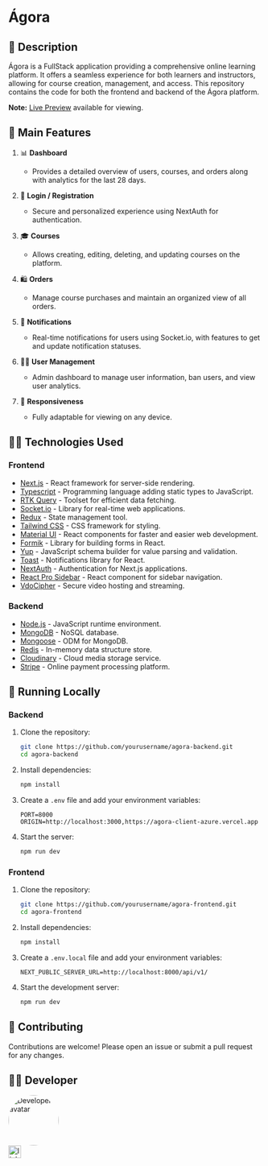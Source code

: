 # Ágora

## 📜 Description

Ágora is a FullStack application providing a comprehensive online learning platform. It offers a seamless experience for both learners and instructors, allowing for course creation, management, and access. This repository contains the code for both the frontend and backend of the Ágora platform.

**Note:** [Live Preview](https://agora-client-azure.vercel.app/) available for viewing.

## 🔨 Main Features

1. 📊 **Dashboard**

   - Provides a detailed overview of users, courses, and orders along with analytics for the last 28 days.

2. 🔐 **Login / Registration**

   - Secure and personalized experience using NextAuth for authentication.

3. 🎓 **Courses**

   - Allows creating, editing, deleting, and updating courses on the platform.

4. 🛍️ **Orders**

   - Manage course purchases and maintain an organized view of all orders.

5. 📜 **Notifications**

   - Real-time notifications for users using Socket.io, with features to get and update notification statuses.

6. 🙍‍♂️ **User Management**

   - Admin dashboard to manage user information, ban users, and view user analytics.

7. 📱 **Responsiveness**

   - Fully adaptable for viewing on any device.

## 👩‍💻 Technologies Used

### Frontend

- [Next.js](https://nextjs.org/) - React framework for server-side rendering.
- [Typescript](https://www.typescriptlang.org/) - Programming language adding static types to JavaScript.
- [RTK Query](https://redux-toolkit.js.org/rtk-query/overview) - Toolset for efficient data fetching.
- [Socket.io](https://socket.io/) - Library for real-time web applications.
- [Redux](https://redux.js.org/) - State management tool.
- [Tailwind CSS](https://tailwindcss.com/) - CSS framework for styling.
- [Material UI](https://mui.com/) - React components for faster and easier web development.
- [Formik](https://formik.org/) - Library for building forms in React.
- [Yup](https://github.com/jquense/yup) - JavaScript schema builder for value parsing and validation.
- [Toast](https://react-hot-toast.com/) - Notifications library for React.
- [NextAuth](https://next-auth.js.org/) - Authentication for Next.js applications.
- [React Pro Sidebar](https://github.com/azouaoui-med/react-pro-sidebar) - React component for sidebar navigation.
- [VdoCipher](https://www.vdocipher.com/) - Secure video hosting and streaming.

### Backend

- [Node.js](https://nodejs.org/) - JavaScript runtime environment.
- [MongoDB](https://www.mongodb.com/) - NoSQL database.
- [Mongoose](https://mongoosejs.com/) - ODM for MongoDB.
- [Redis](https://redis.io/) - In-memory data structure store.
- [Cloudinary](https://cloudinary.com/) - Cloud media storage service.
- [Stripe](https://stripe.com/) - Online payment processing platform.

## 📁 Running Locally

### Backend

1. Clone the repository:
   ```bash
   git clone https://github.com/yourusername/agora-backend.git
   cd agora-backend
   ```
2. Install dependencies:
   ```bash
   npm install
   ```
3. Create a `.env` file and add your environment variables:
   ```env
   PORT=8000
   ORIGIN=http://localhost:3000,https://agora-client-azure.vercel.app
   ```
4. Start the server:
   ```bash
   npm run dev
   ```

### Frontend

1. Clone the repository:
   ```bash
   git clone https://github.com/yourusername/agora-frontend.git
   cd agora-frontend
   ```
2. Install dependencies:
   ```bash
   npm install
   ```
3. Create a `.env.local` file and add your environment variables:
   ```env
   NEXT_PUBLIC_SERVER_URL=http://localhost:8000/api/v1/
   ```
4. Start the development server:
   ```bash
   npm run dev
   ```

## 🤝 Contributing

Contributions are welcome! Please open an issue or submit a pull request for any changes.

## 👩‍💻 Developer

<img style="border-radius: 50%;" src="https://avatars.githubusercontent.com/u/134077780?v=4" width="100px;" alt="Developer's avatar"/>

<div align="left">
  <a href="https://www.linkedin.com/in/miguel-rafael-almeida/" target="_blank">
    <img src="https://img.shields.io/static/v1?message=LinkedIn&logo=linkedin&label=&color=0077B5&logoColor=white&labelColor=&style=for-the-badge" height="25" alt="linkedin logo"  />
  </a>
</div>
